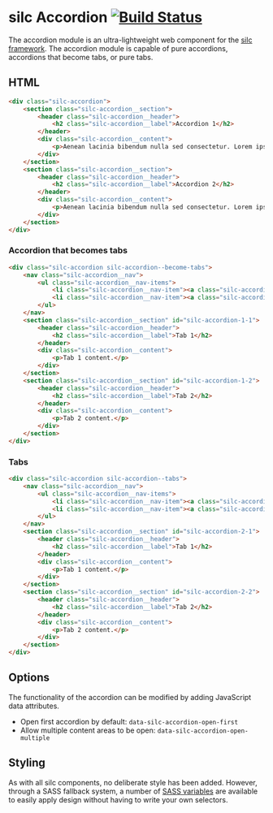 # silc Accordion [![Build Status](https://travis-ci.org/nickrigby/silc-accordion.svg?branch=master)](https://travis-ci.org/nickrigby/silc-accordion)
The accordion module is an ultra-lightweight web component for the [silc framework](https://github.com/nickrigby/silc). The accordion module is capable of pure accordions, accordions that become tabs, or pure tabs.

## HTML
```html
<div class="silc-accordion">
    <section class="silc-accordion__section">
        <header class="silc-accordion__header">
            <h2 class="silc-accordion__label">Accordion 1</h2>
        </header>
        <div class="silc-accordion__content">
            <p>Aenean lacinia bibendum nulla sed consectetur. Lorem ipsum dolor sit amet, consectetur adipiscing elit. Cras justo odio, dapibus ac facilisis in, egestas eget quam. Curabitur blandit tempus porttitor. Vivamus sagittis lacus vel augue laoreet rutrum faucibus dolor auctor. Donec sed odio dui. Nullam quis risus eget urna mollis ornare vel eu leo.</p>
        </div>
    </section>
    <section class="silc-accordion__section">
        <header class="silc-accordion__header">
            <h2 class="silc-accordion__label">Accordion 2</h2>
        </header>
        <div class="silc-accordion__content">
            <p>Aenean lacinia bibendum nulla sed consectetur. Lorem ipsum dolor sit amet, consectetur adipiscing elit. Cras justo odio, dapibus ac facilisis in, egestas eget quam. Curabitur blandit tempus porttitor. Vivamus sagittis lacus vel augue laoreet rutrum faucibus dolor auctor. Donec sed odio dui. Nullam quis risus eget urna mollis ornare vel eu leo.</p>
        </div>
    </section>
</div>
```

### Accordion that becomes tabs
```html
<div class="silc-accordion silc-accordion--become-tabs">
    <nav class="silc-accordion__nav">
        <ul class="silc-accordion__nav-items">
            <li class="silc-accordion__nav-item"><a class="silc-accordion__nav-link" href="#silc-accordion-1-1">Tab 1</a></li>
            <li class="silc-accordion__nav-item"><a class="silc-accordion__nav-link" href="#silc-accordion-1-2">Tab 2</a></li>
        </ul>
    </nav>
    <section class="silc-accordion__section" id="silc-accordion-1-1">
        <header class="silc-accordion__header">
            <h2 class="silc-accordion__label">Tab 1</h2>
        </header>
        <div class="silc-accordion__content">
            <p>Tab 1 content.</p>
        </div>
    </section>
    <section class="silc-accordion__section" id="silc-accordion-1-2">
        <header class="silc-accordion__header">
            <h2 class="silc-accordion__label">Tab 2</h2>
        </header>
        <div class="silc-accordion__content">
            <p>Tab 2 content.</p>
        </div>
    </section>
</div>
```

### Tabs
```html
<div class="silc-accordion silc-accordion--tabs">
    <nav class="silc-accordion__nav">
        <ul class="silc-accordion__nav-items">
            <li class="silc-accordion__nav-item"><a class="silc-accordion__nav-link" href="#silc-accordion-2-1">Tab 1</a></li>
            <li class="silc-accordion__nav-item"><a class="silc-accordion__nav-link" href="#silc-accordion-2-2">Tab 2</a></li>
        </ul>
    </nav>
    <section class="silc-accordion__section" id="silc-accordion-2-1">
        <header class="silc-accordion__header">
            <h2 class="silc-accordion__label">Tab 1</h2>
        </header>
        <div class="silc-accordion__content">
            <p>Tab 1 content.</p>
        </div>
    </section>
    <section class="silc-accordion__section" id="silc-accordion-2-2">
        <header class="silc-accordion__header">
            <h2 class="silc-accordion__label">Tab 2</h2>
        </header>
        <div class="silc-accordion__content">
            <p>Tab 2 content.</p>
        </div>
    </section>
</div>
```

## Options
The functionality of the accordion can be modified by adding JavaScript data attributes.

 - Open first accordion by default: `data-silc-accordion-open-first`
 - Allow multiple content areas to be open: `data-silc-accordion-open-multiple`

## Styling
As with all silc components, no deliberate style has been added. However, through a SASS fallback system, a number of [SASS variables](src/scss/_variables.scss) are available to easily apply design without having to write your own selectors.
